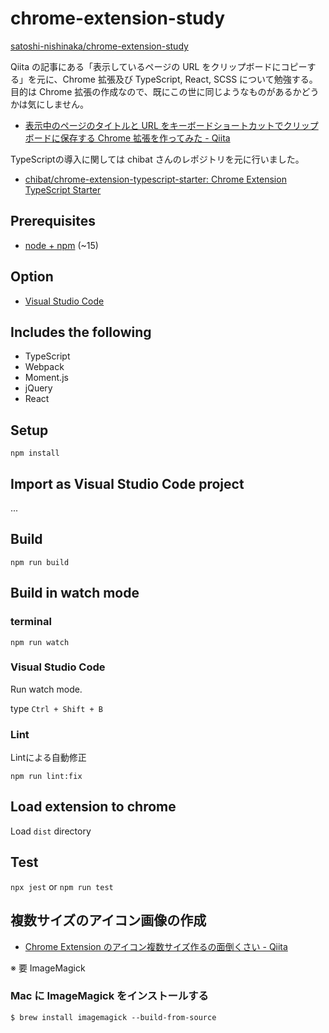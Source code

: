 # chrome-extension-study

[satoshi-nishinaka/chrome-extension-study](https://github.com/satoshi-nishinaka/chrome-extension-study)

Qiita の記事にある「表示しているページの URL をクリップボードにコピーする」を元に、Chrome 拡張及び TypeScript, React, SCSS について勉強する。<br />
目的は Chrome 拡張の作成なので、既にこの世に同じようなものがあるかどうかは気にしません。

- [表示中のページのタイトルと URL をキーボードショートカットでクリップボードに保存する Chrome 拡張を作ってみた - Qiita](https://qiita.com/satake_masaki/items/def09ca51731efa2826f)

TypeScriptの導入に関しては chibat さんのレポジトリを元に行いました。
- [chibat/chrome-extension-typescript-starter: Chrome Extension TypeScript Starter](https://github.com/chibat/chrome-extension-typescript-starter)

## Prerequisites

- [node + npm](https://nodejs.org/) (~15)

## Option

- [Visual Studio Code](https://code.visualstudio.com/)

## Includes the following

- TypeScript
- Webpack
- Moment.js
- jQuery
- React

## Setup

```
npm install
```

## Import as Visual Studio Code project

...

## Build

```
npm run build
```

## Build in watch mode

### terminal

```
npm run watch
```

### Visual Studio Code

Run watch mode.

type `Ctrl + Shift + B`

### Lint

Lintによる自動修正

```
npm run lint:fix
```

## Load extension to chrome

Load `dist` directory

## Test

`npx jest` or `npm run test`

## 複数サイズのアイコン画像の作成

- [Chrome Extension のアイコン複数サイズ作るの面倒くさい - Qiita](https://qiita.com/ygkn/items/efa1e311006f5c900123)

※ 要 ImageMagick

### Mac に ImageMagick をインストールする

```shell
$ brew install imagemagick --build-from-source
```

